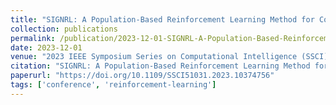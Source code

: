 ```yaml
---
title: "SIGNRL: A Population-Based Reinforcement Learning Method for Continuous Control"
collection: publications
permalink: /publication/2023-12-01-SIGNRL-A-Population-Based-Reinforcement-Learning-Method-for-Continuous-Control
date: 2023-12-01
venue: "2023 IEEE Symposium Series on Computational Intelligence (SSCI)"
citation: "SIGNRL: A Population-Based Reinforcement Learning Method for Continuous Control. *2023 IEEE Symposium Series on Computational Intelligence (SSCI)*, 2023. https://doi.org/10.1109/SSCI51031.2023.10374756"
paperurl: "https://doi.org/10.1109/SSCI51031.2023.10374756"
tags: ['conference', 'reinforcement-learning']
---
```

